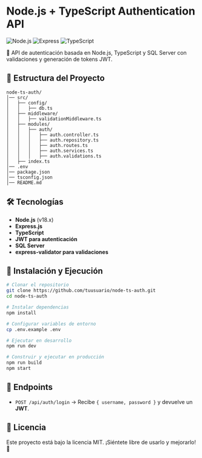 # Node.js + TypeScript Authentication API

![Node.js](https://img.shields.io/badge/Node.js-18.x-green) ![Express](https://img.shields.io/badge/Express-4.x-blue) ![TypeScript](https://img.shields.io/badge/TypeScript-4.x-blue)

🚀 API de autenticación basada en Node.js, TypeScript y SQL Server con validaciones y generación de tokens JWT.

## 📂 Estructura del Proyecto
```
node-ts-auth/
│── src/
│   ├── config/
│   │   ├── db.ts
│   ├── middleware/
│   │   ├── validationMiddleware.ts
│   ├── modules/
│   │   ├── auth/
│   │   │   ├── auth.controller.ts
│   │   │   ├── auth.repository.ts
│   │   │   ├── auth.routes.ts
│   │   │   ├── auth.services.ts
│   │   │   ├── auth.validations.ts
│   ├── index.ts
│── .env
│── package.json
│── tsconfig.json
│── README.md
```

## 🛠 Tecnologías
- **Node.js** (v18.x)
- **Express.js**
- **TypeScript**
- **JWT para autenticación**
- **SQL Server**
- **express-validator para validaciones**

## 🚀 Instalación y Ejecución
```bash
# Clonar el repositorio
git clone https://github.com/tuusuario/node-ts-auth.git
cd node-ts-auth

# Instalar dependencias
npm install

# Configurar variables de entorno
cp .env.example .env

# Ejecutar en desarrollo
npm run dev

# Construir y ejecutar en producción
npm run build
npm start
```

## 🔑 Endpoints
- `POST /api/auth/login` → Recibe `{ username, password }` y devuelve un **JWT**.

## 📜 Licencia
Este proyecto está bajo la licencia MIT. ¡Siéntete libre de usarlo y mejorarlo! 🚀
